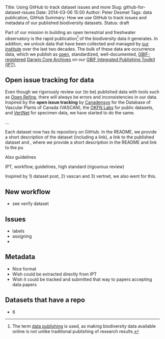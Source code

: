 Title: Using GitHub to track dataset issues and more
Slug: github-for-dataset-issues
Date: 2014-03-06 15:00
Author: Peter Desmet
Tags: data publication, GitHub
Summary: How we use GitHub to track issues and metadata of our published biodiversity datasets.
Status: draft

Part of our mission in building an open terrestrial and freshwater observatory is the rapid publication[^1] of the biodiversity data it generates. In addition, we unlock data that have been collected and managed by [our institute](http://www.inbo.be) over the last two decades. The bulk of these data are occurrence data, which we publish as [open](http://opendefinition.org), standardized, well-documented, [GBIF-registered](http://www.gbif.org) [Darwin Core Archives](http://en.wikipedia.org/wiki/Darwin_Core_Archive) on our [GBIF Integrated Publishing Toolkit (IPT)](http://data.inbo.be/ipt).

[^1]: The term [data publishing](http://www.pensoft.net/page.php?P=23) is used, as making biodiversity data available online is not unlike traditional publishing of research results.

## Open issue tracking for data

Even though we rigorously review our (to be) published data with tools such as [Open Refine](http://openrefine.org/), there will always be errors and inconsistencies in our data. Inspired by the **open issue tracking** by [Canadensys](http://data.canadensys.net/vascan) for the Database of Vascular Plants of Canada (VASCAN), the [OKFN Labs](http://okfnlabs.org/blog/2013/11/06/tracking-data-issues.html) for public datasets, and [VertNet](http://blog.vertnet.org/post/74297660841/issue-tracking-available-in-the-vertnet-portal-at) for specimen data, we have started to do the same.

...


Each dataset now has its repository on GitHub. In the README, we provide a short description of the dataset (including a link), a link to the published dataset and , where we provide a short description in the README and link to the pu

Also guidelines

IPT, workflow, guidelines, high standard (rigourous review)

Inspired by 1) dataset post, 2) vascan and 3) vertnet, we also went for this.

## New workflow

* see verify dataset

## Issues

* labels
* assigning
* 

## Metadata

* Nice format
* Wish could be extracted directly from IPT
* Wish it could be tracked and submitted that way to papers accepting data papers

## Datasets that have a repo

* 6